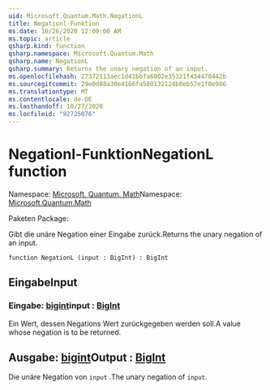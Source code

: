 ```yaml
---
uid: Microsoft.Quantum.Math.NegationL
title: Negationl-Funktion
ms.date: 10/26/2020 12:00:00 AM
ms.topic: article
qsharp.kind: function
qsharp.namespace: Microsoft.Quantum.Math
qsharp.name: NegationL
qsharp.summary: Returns the unary negation of an input.
ms.openlocfilehash: 27372113aec1d41bbfa6002e35321f434478442b
ms.sourcegitcommit: 29e0d88a30e4166fa580132124b0eb57e1f0e986
ms.translationtype: MT
ms.contentlocale: de-DE
ms.lasthandoff: 10/27/2020
ms.locfileid: "92725076"
---
```

# <a name="negationl-function"></a><span data-ttu-id="2d7cf-102">Negationl-Funktion</span><span class="sxs-lookup"><span data-stu-id="2d7cf-102">NegationL function</span></span>

<span data-ttu-id="2d7cf-103">Namespace: [Microsoft. Quantum. Math](xref:Microsoft.Quantum.Math)</span><span class="sxs-lookup"><span data-stu-id="2d7cf-103">Namespace: [Microsoft.Quantum.Math](xref:Microsoft.Quantum.Math)</span></span>

<span data-ttu-id="2d7cf-104">Paketen [](https://nuget.org/packages/)</span><span class="sxs-lookup"><span data-stu-id="2d7cf-104">Package: [](https://nuget.org/packages/)</span></span>


<span data-ttu-id="2d7cf-105">Gibt die unäre Negation einer Eingabe zurück.</span><span class="sxs-lookup"><span data-stu-id="2d7cf-105">Returns the unary negation of an input.</span></span>

```qsharp
function NegationL (input : BigInt) : BigInt
```


## <a name="input"></a><span data-ttu-id="2d7cf-106">Eingabe</span><span class="sxs-lookup"><span data-stu-id="2d7cf-106">Input</span></span>

### <a name="input--bigint"></a><span data-ttu-id="2d7cf-107">Eingabe: [bigint](xref:microsoft.quantum.lang-ref.bigint)</span><span class="sxs-lookup"><span data-stu-id="2d7cf-107">input : [BigInt](xref:microsoft.quantum.lang-ref.bigint)</span></span>

<span data-ttu-id="2d7cf-108">Ein Wert, dessen Negations Wert zurückgegeben werden soll.</span><span class="sxs-lookup"><span data-stu-id="2d7cf-108">A value whose negation is to be returned.</span></span>



## <a name="output--bigint"></a><span data-ttu-id="2d7cf-109">Ausgabe: [bigint](xref:microsoft.quantum.lang-ref.bigint)</span><span class="sxs-lookup"><span data-stu-id="2d7cf-109">Output : [BigInt](xref:microsoft.quantum.lang-ref.bigint)</span></span>

<span data-ttu-id="2d7cf-110">Die unäre Negation von `input` .</span><span class="sxs-lookup"><span data-stu-id="2d7cf-110">The unary negation of `input`.</span></span>